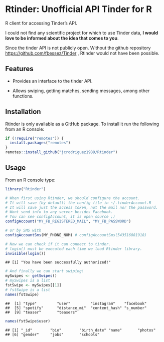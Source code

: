 Rtinder: Unofficial API Tinder for R
================

R client for accessing Tinder’s API.

I could not find any scientific project for which to use Tinder data,
**I would love to be informed about the idea that comes to you**.

Since the tinder API is not publicly open. Without the github repository
<https://github.com/fbessez/Tinder> , Rtinder would not have been
possible.

## Features

  - Provides an interface to the tinder API.

  - Allows swiping, getting matches, sending messages, among other
    functions.

## Installation

Rtinder is only available as a GitHub package. To install it run the
following from an R console:

``` r
if (!require("remotes")) {
  install.packages("remotes")
}
remotes::install_github("jcrodriguez1989/Rtinder")
```

## Usage

From an R console type:

``` r
library("Rtinder")
```

``` r
# When first using Rtinder, we should configure the account.
# It will save (by default) the config file in ~/.tinderAccount.R
# It will save just the access token, not the mail nor the password.
# Wont send info to any server besides Facebook.
# You can see configAccount, it is open source ;)
configAccount("MY_FB_REGISTERED_MAIL", "MY_FB_PASSWORD")

# or by SMS with
configAccountSms(MY_PHONE_NUM) # configAccountSms(543516881918)
```

``` r
# Now we can check if it can connect to tinder.
# login() must be executed each time we load Rtinder library.
invisible(login())
```

    ## [1] "You have been successfully authorized!"

``` r
# And finally we can start swiping!
mySwipes <- getSwipes()
# mySwipes is a list
fstSwipe <- mySwipes[[1]]
# fstSwipe is a list
names(fstSwipe)
```

    ##  [1] "type"         "user"         "instagram"    "facebook"    
    ##  [5] "spotify"      "distance_mi"  "content_hash" "s_number"    
    ##  [9] "teaser"       "teasers"

``` r
names(fstSwipe$user)
```

    ## [1] "_id"        "bio"        "birth_date" "name"       "photos"    
    ## [6] "gender"     "jobs"       "schools"
